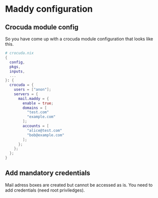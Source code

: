 # Maddy configuration

## Crocuda module config

So you have come up with a crocuda module configuration
that looks like this.

```nix
# crocuda.nix
{
  config,
  pkgs,
  inputs,
  ...
}: {
  crocuda = {
    users = ["anon"];
    servers = {
      mail.maddy = {
        enable = true;
        domains = [
          "test.com"
          "example.com"
        ];
        accounts = [
          "alice@test.com"
          "bob@example.com"
        ];
      };
    };
  };
}
```

## Add mandatory credentials

Mail adress boxes are created but cannot be accessed as is.
You need to add credentials (need root priviledges).

